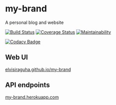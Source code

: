 # my-brand

A personal blog and website

[![Build Status](https://travis-ci.com/elvisiraguha/my-brand.svg?branch=develop)](https://travis-ci.com/elvisiraguha/my-brand)
[![Coverage Status](https://coveralls.io/repos/github/elvisiraguha/my-brand/badge.svg?branch=develop)](https://coveralls.io/github/elvisiraguha/my-brand?branch=develop)
[![Maintainability](https://api.codeclimate.com/v1/badges/92cb95169de3686b188b/maintainability)](https://codeclimate.com/github/elvisiraguha/my-brand/maintainability)

[![Codacy Badge](https://app.codacy.com/project/badge/Grade/3c57889c29594cc18338bcaed7c3919c)](https://www.codacy.com/manual/elvisiraguha/my-brand?utm_source=github.com&utm_medium=referral&utm_content=elvisiraguha/my-brand&utm_campaign=Badge_Grade)

## Web UI

[elvisiraguha.github.io/my-brand](https://elvisiraguha.github.io/my-brand)

## API endpoints

[my-brand.herokuapp.com](https://my-brand.herokuapp.com)

